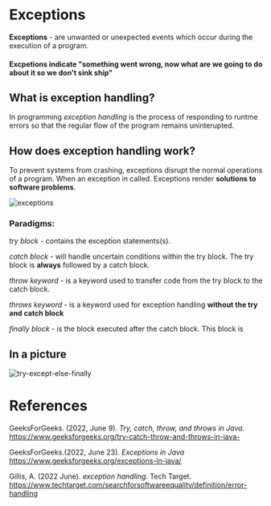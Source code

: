 # Exceptions 

**Exceptions** - are unwanted or unexpected events 
		 which occur during the execution 
 		 of a program. 
		 
#### Excpetions indicate "something went wrong, now what are we going to do about it so we don't sink ship"

## What is exception handling? 
In programming *exception handling* is
the process of responding to runtme errors
so that the regular flow of the program remains
uninterupted.

## How does exception handling work? 
To prevent systems from crashing, 
exceptions disrupt the normal 
operations of a program. When an
exception in called. Exceptions 
render **solutions to software 
problems**.
 
![exceptions](https://user-images.githubusercontent.com/109105989/194728574-c1a61b59-c106-4012-9c1e-ca03689c8248.jpeg)
 
### Paradigms:
*try block* - contains the exception statements(s). 

*catch block* - will handle uncertain conditions within 
	        the try block. The try block is **always** 
		followed by a catch block. 
		
*throw keyword* - is a keyword used to transfer code from the try 
	  block to the catch block. 
	  
*throws keyword* - is a keyword used for exception handling **without the try and catch block**

*finally block* - is the block executed after the catch block. 
		  This block is  

## In a picture
![try-except-else-finally](https://user-images.githubusercontent.com/109105989/194728752-4ab9b63c-4f13-4699-bca4-6c40e08d8fc3.png)
		  
# References 
GeeksForGeeks. (2022, June 9). *Try, catch, throw, and throws in Java*. <https://www.geeksforgeeks.org/try-catch-throw-and-throws-in-java->

GeeksForGeeks.(2022, June 23). *Exceptions in Java* <https://www.geeksforgeeks.org/exceptions-in-java/>

Gillis, A. (2022 June). *exception handling*. Tech Target. <https://www.techtarget.com/searchforsoftwareequality/definition/error-handling>  
